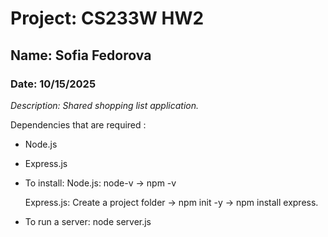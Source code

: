  # Project: CS233W HW2

## Name: Sofia Fedorova

### Date: 10/15/2025
 
  *Description: Shared shopping list application.* 

  Dependencies that are required :
 - Node.js
 - Express.js

 - To install: 
    Node.js: node-v -> npm -v

    Express.js: Create a project folder -> npm init -y -> npm install express.

 - To run a server: node server.js
